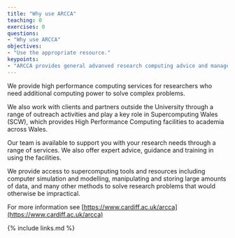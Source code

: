 ```yaml
---
title: "Why use ARCCA"
teaching: 0
exercises: 0
questions:
- "Why use ARCCA"
objectives:
- "Use the appropriate resource."
keypoints:
- "ARCCA provides general advanved research computing advice and manages the University central HPC system."
---
```


We provide high performance computing services for researchers who need additional computing power to solve complex problems.

We also work with clients and partners outside the University through a range of outreach activities and play a key role in Supercomputing Wales (SCW), which provides High Performance Computing facilities to academia across Wales.

Our team is available to support you with your research needs through a range of services. We also offer expert advice, guidance and training in using the facilities.

We provide access to supercomputing tools and resources including computer simulation and modelling, manipulating and storing large amounts of data, and many other methods to solve research problems that would otherwise be impractical.

For more information see [https://www.cardiff.ac.uk/arcca](https://www.cardiff.ac.uk/arcca)

{% include links.md %}

